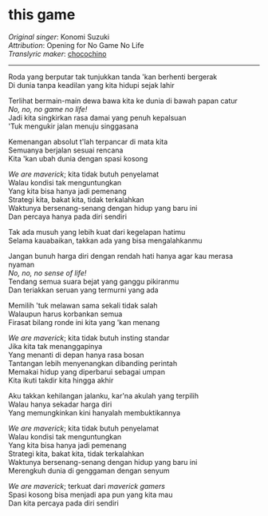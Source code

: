 # this game   
_Original singer_: Konomi Suzuki  
_Attribution_: Opening for No Game No Life  
_Translyric maker_: [chocochino](http://soundcloud.com/chocochino)  

---

Roda yang berputar tak tunjukkan tanda 'kan berhenti bergerak  
Di dunia tanpa keadilan yang kita hidupi sejak lahir  

Terlihat bermain-main dewa bawa kita ke dunia di bawah papan catur  
_No, no, no game no life!_  
Jadi kita singkirkan rasa damai yang penuh kepalsuan  
'Tuk mengukir jalan menuju singgasana  

Kemenangan absolut t'lah terpancar di mata kita  
Semuanya berjalan sesuai rencana  
Kita 'kan ubah dunia dengan spasi kosong  

_We are maverick_; kita tidak butuh penyelamat  
Walau kondisi tak menguntungkan  
Yang kita bisa hanya jadi pemenang  
Strategi kita, bakat kita, tidak terkalahkan  
Waktunya bersenang-senang dengan hidup yang baru ini  
Dan percaya hanya pada diri sendiri  

Tak ada musuh yang lebih kuat dari kegelapan hatimu  
Selama kauabaikan, takkan ada yang bisa mengalahkanmu  

Jangan bunuh harga diri dengan rendah hati hanya agar kau merasa nyaman  
_No, no, no sense of life!_  
Tendang semua suara bejat yang ganggu pikiranmu  
Dan teriakkan seruan yang termurni yang ada  

Memilih 'tuk melawan sama sekali tidak salah  
Walaupun harus korbankan semua  
Firasat bilang ronde ini kita yang 'kan menang  

_We are maverick_; kita tidak butuh insting standar  
Jika kita tak menanggapinya  
Yang menanti di depan hanya rasa bosan  
Tantangan lebih menyenangkan dibanding perintah  
Memakai hidup yang diperbarui sebagai umpan  
Kita ikuti takdir kita hingga akhir  

Aku takkan kehilangan jalanku, kar'na akulah yang terpilih  
Walau hanya sekadar harga diri  
Yang memungkinkan kini hanyalah membuktikannya  

_We are maverick_; kita tidak butuh penyelamat  
Walau kondisi tak menguntungkan  
Yang kita bisa hanya jadi pemenang  
Strategi kita, bakat kita, tidak terkalahkan  
Waktunya bersenang-senang dengan hidup yang baru ini  
Merengkuh dunia di genggaman dengan senyum  

_We are maverick_; terkuat dari _maverick gamers_  
Spasi kosong bisa menjadi apa pun yang kita mau  
Dan kita percaya pada diri sendiri  